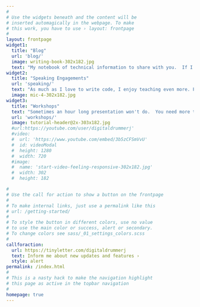 ```yaml
---
#
# Use the widgets beneath and the content will be
# inserted automagically in the webpage. To make
# this work, you have to use › layout: frontpage
#
layout: frontpage
widget1:
  title: "Blog"
  url: 'blog/'
  image: writing-book-302x182.jpg
  text: "My notebook of technical information to share with you.  If I struggled with it or found something cool, it is documented here."
widget2:
  title: "Speaking Engagements"
  url: 'speaking/'
  text: "As much as I love to write code, I enjoy teaching even more. Find out where I will be speaking next and see past presentations."
  image: mic-4-302x182.jpg
widget3:
  title: "Workshops"
  text: "Sometimes an hour long presentation won't do.  You need more time and details.  See my available workshops and work through them."
  url: 'workshops/'
  image: tutorial-header@2x-303x182.jpg
  #url:https://youtube.com/user/digitaldrummerj'
  #video:
  #  url: 'https://www.youtube.com/embed/3b5zCFSmVvU'
  #  id: videoModal
  #  height: 1280
  #  width: 720
  #image:
  #  name: 'start-video-feeling-responsive-302x182.jpg'
  #  width: 302
  #  height: 182

#
# Use the call for action to show a button on the frontpage
#
# To make internal links, just use a permalink like this
# url: /getting-started/
#
# To style the button in different colors, use no value
# to use the main color or success, alert or secondary.
# To change colors see sass/_01_settings_colors.scss
#
callforaction:
  url: https://tinyletter.com/digitaldrummerj
  text: Inform me about new updates and features ›
  style: alert
permalink: /index.html
#
# This is a nasty hack to make the navigation highlight
# this page as active in the topbar navigation
#
homepage: true
---
```


